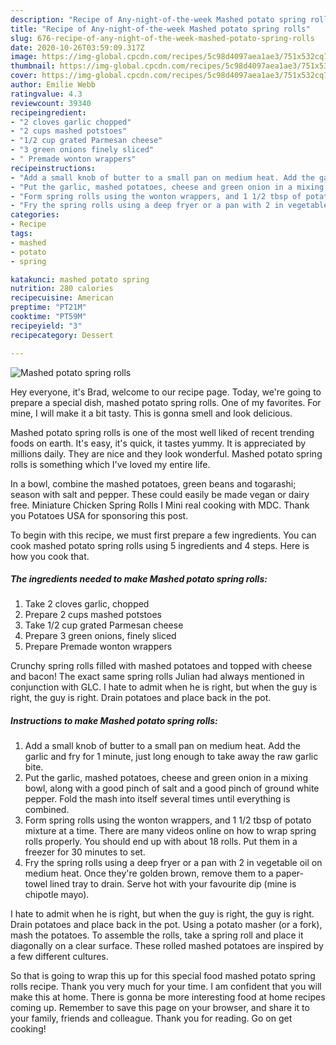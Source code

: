 ```yaml
---
description: "Recipe of Any-night-of-the-week Mashed potato spring rolls"
title: "Recipe of Any-night-of-the-week Mashed potato spring rolls"
slug: 676-recipe-of-any-night-of-the-week-mashed-potato-spring-rolls
date: 2020-10-26T03:59:09.317Z
image: https://img-global.cpcdn.com/recipes/5c98d4097aea1ae3/751x532cq70/mashed-potato-spring-rolls-recipe-main-photo.jpg
thumbnail: https://img-global.cpcdn.com/recipes/5c98d4097aea1ae3/751x532cq70/mashed-potato-spring-rolls-recipe-main-photo.jpg
cover: https://img-global.cpcdn.com/recipes/5c98d4097aea1ae3/751x532cq70/mashed-potato-spring-rolls-recipe-main-photo.jpg
author: Emilie Webb
ratingvalue: 4.3
reviewcount: 39340
recipeingredient:
- "2 cloves garlic chopped"
- "2 cups mashed potstoes"
- "1/2 cup grated Parmesan cheese"
- "3 green onions finely sliced"
- " Premade wonton wrappers"
recipeinstructions:
- "Add a small knob of butter to a small pan on medium heat. Add the garlic and fry for 1 minute, just long enough to take away the raw garlic bite."
- "Put the garlic, mashed potatoes, cheese and green onion in a mixing bowl, along with a good pinch of salt and a good pinch of ground white pepper. Fold the mash into itself several times until everything is combined."
- "Form spring rolls using the wonton wrappers, and 1 1/2 tbsp of potato mixture at a time. There are many videos online on how to wrap spring rolls properly. You should end up with about 18 rolls. Put them in a freezer for 30 minutes to set."
- "Fry the spring rolls using a deep fryer or a pan with 2 in vegetable oil on medium heat. Once they&#39;re golden brown, remove them to a paper-towel lined tray to drain. Serve hot with your favourite dip (mine is chipotle mayo)."
categories:
- Recipe
tags:
- mashed
- potato
- spring

katakunci: mashed potato spring 
nutrition: 280 calories
recipecuisine: American
preptime: "PT21M"
cooktime: "PT59M"
recipeyield: "3"
recipecategory: Dessert

---
```



![Mashed potato spring rolls](https://img-global.cpcdn.com/recipes/5c98d4097aea1ae3/751x532cq70/mashed-potato-spring-rolls-recipe-main-photo.jpg)

Hey everyone, it's Brad, welcome to our recipe page. Today, we're going to prepare a special dish, mashed potato spring rolls. One of my favorites. For mine, I will make it a bit tasty. This is gonna smell and look delicious.

Mashed potato spring rolls is one of the most well liked of recent trending foods on earth. It's easy, it's quick, it tastes yummy. It is appreciated by millions daily. They are nice and they look wonderful. Mashed potato spring rolls is something which I've loved my entire life.

In a bowl, combine the mashed potatoes, green beans and togarashi; season with salt and pepper. These could easily be made vegan or dairy free. Miniature Chicken Spring Rolls I Mini real cooking with MDC. Thank you Potatoes USA for sponsoring this post.


To begin with this recipe, we must first prepare a few ingredients. You can cook mashed potato spring rolls using 5 ingredients and 4 steps. Here is how you cook that.

<!--inarticleads1-->

##### The ingredients needed to make Mashed potato spring rolls:

1. Take 2 cloves garlic, chopped
1. Prepare 2 cups mashed potstoes
1. Take 1/2 cup grated Parmesan cheese
1. Prepare 3 green onions, finely sliced
1. Prepare  Premade wonton wrappers


Crunchy spring rolls filled with mashed potatoes and topped with cheese and bacon! The exact same spring rolls Julian had always mentioned in conjunction with GLC. I hate to admit when he is right, but when the guy is right, the guy is right. Drain potatoes and place back in the pot. 

<!--inarticleads2-->

##### Instructions to make Mashed potato spring rolls:

1. Add a small knob of butter to a small pan on medium heat. Add the garlic and fry for 1 minute, just long enough to take away the raw garlic bite.
1. Put the garlic, mashed potatoes, cheese and green onion in a mixing bowl, along with a good pinch of salt and a good pinch of ground white pepper. Fold the mash into itself several times until everything is combined.
1. Form spring rolls using the wonton wrappers, and 1 1/2 tbsp of potato mixture at a time. There are many videos online on how to wrap spring rolls properly. You should end up with about 18 rolls. Put them in a freezer for 30 minutes to set.
1. Fry the spring rolls using a deep fryer or a pan with 2 in vegetable oil on medium heat. Once they&#39;re golden brown, remove them to a paper-towel lined tray to drain. Serve hot with your favourite dip (mine is chipotle mayo).


I hate to admit when he is right, but when the guy is right, the guy is right. Drain potatoes and place back in the pot. Using a potato masher (or a fork), mash the potatoes. To assemble the rolls, take a spring roll and place it diagonally on a clear surface. These rolled mashed potatoes are inspired by a few different cultures. 

So that is going to wrap this up for this special food mashed potato spring rolls recipe. Thank you very much for your time. I am confident that you will make this at home. There is gonna be more interesting food at home recipes coming up. Remember to save this page on your browser, and share it to your family, friends and colleague. Thank you for reading. Go on get cooking!
